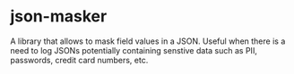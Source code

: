 # json-masker

A library that allows to mask field values in a JSON. Useful when there is a need to log JSONs potentially containing senstive data such as PII, passwords, credit card numbers, etc.
